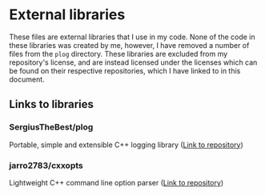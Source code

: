 # External libraries

These files are external libraries that I use in my code. None of the code in these libraries was created by me, however,
I have removed a number of files from the `plog` directory. These libraries are excluded from my repository's license,
and are instead licensed under the licenses which can be found on their respective repositories, which I have linked to
in this document.

## Links to libraries

### SergiusTheBest/plog

Portable, simple and extensible C++ logging library ([Link to repository](https://github.com/SergiusTheBest/plog))

### jarro2783/cxxopts

Lightweight C++ command line option parser ([Link to repository](https://github.com/jarro2783/cxxopts))
